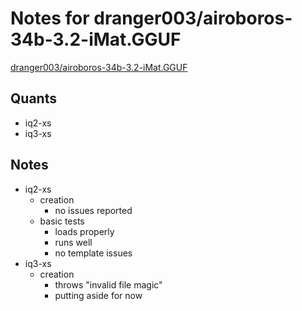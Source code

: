 # Notes for dranger003/airoboros-34b-3.2-iMat.GGUF
[dranger003/airoboros-34b-3.2-iMat.GGUF](https://huggingface.co/dranger003/airoboros-34b-3.2-iMat.GGUF)

## Quants
- iq2-xs
- iq3-xs

## Notes
- iq2-xs
  - creation
    - no issues reported
  - basic tests
    - loads properly
    - runs well
    - no template issues
- iq3-xs
  - creation
    - throws "invalid file magic"
    - putting aside for now
